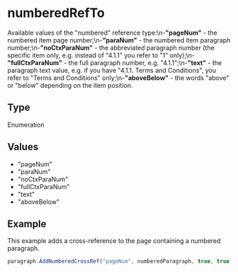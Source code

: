 # numberedRefTo

Available values of the "numbered" reference type:\n-**"pageNum"** - the numbered item page number;\n-**"paraNum"** - the numbered item paragraph number;\n-**"noCtxParaNum"** - the abbreviated paragraph number (the specific item only, e.g. instead of "4.1.1" you refer to "1" only);\n-**"fullCtxParaNum"** - the full paragraph number, e.g. "4.1.1";\n-**"text"** - the paragraph text value, e.g. if you have "4.1.1. Terms and Conditions", you refer to "Terms and Conditions" only;\n-**"aboveBelow"** - the words "above" or "below" depending on the item position.

## Type

Enumeration

## Values

- "pageNum"
- "paraNum"
- "noCtxParaNum"
- "fullCtxParaNum"
- "text"
- "aboveBelow"


## Example

This example adds a cross-reference to the page containing a numbered paragraph.

```javascript editor-docx
paragraph.AddNumberedCrossRef("pageNum", numberedParagraph, true, true);
```

